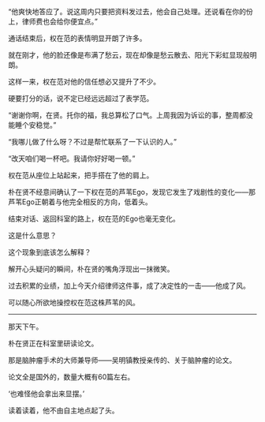 “他爽快地答应了。说这周内只要把资料发过去，他会自己处理。还说看在你的份上，律师费也会给你便宜点。”

通话结束后，权在范的表情明显开朗了许多。

就在刚才，他的脸还像是布满了愁云，现在却像是愁云散去、阳光下彩虹显现般明朗。

这样一来，权在范对他的信任想必又提升了不少。

硬要打分的话，说不定已经远远超过了表学范。

“谢谢你啊，在贤。托你的福，我总算松了口气。上周我因为诉讼的事，整周都没能睡个安稳觉。”

“我哪儿做了什么呀？不过是帮忙联系了一下认识的人。”

“改天咱们喝一杯吧。我请你好好喝一顿。”

权在范从座位上站起来，把手搭在了他的肩上。

朴在贤不经意间确认了一下权在范的芦苇Ego，发现它发生了戏剧性的变化——那芦苇Ego正朝着与他完全相反的方向，低着头。

结束对话、返回科室的路上，权在范的Ego也毫无变化。

这是什么意思？

这个现象到底该怎么解释？

解开心头疑问的瞬间，朴在贤的嘴角浮现出一抹微笑。

过去积累的业绩，加上今天介绍律师这件事，成了决定性的一击——他成了风。

可以随心所欲地操控权在范这株芦苇的风。

***

那天下午。

朴在贤正在科室里研读论文。

那是脑肿瘤手术的大师兼导师——吴明镇教授亲传的、关于脑肿瘤的论文。

论文全是国外的，数量大概有60篇左右。

‘也难怪他会拿出来显摆。’

读着读着，他不由自主地点起了头。